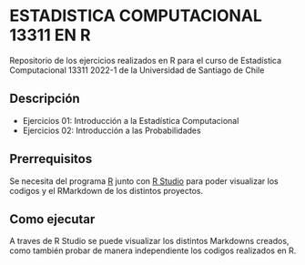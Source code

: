 # ESTADISTICA COMPUTACIONAL 13311 EN R
Repositorio de los ejercicios realizados en R para el curso de Estadística Computacional 13311 2022-1 de la Universidad de Santiago de Chile

## Descripción
* Ejercicios 01: Introducción a la Estadística Computacional
* Ejercicios 02: Introducción a las Probabilidades

## Prerrequisitos
Se necesita del programa [R](https://cran.r-project.org/bin/windows/base/) junto con [R Studio](https://www.rstudio.com/products/rstudio/download/) para poder visualizar los codigos y el RMarkdown de los distintos proyectos.

## Como ejecutar
A traves de R Studio se puede visualizar los distintos Markdowns creados, como también probar de manera independiente los codigos realizados en R.
